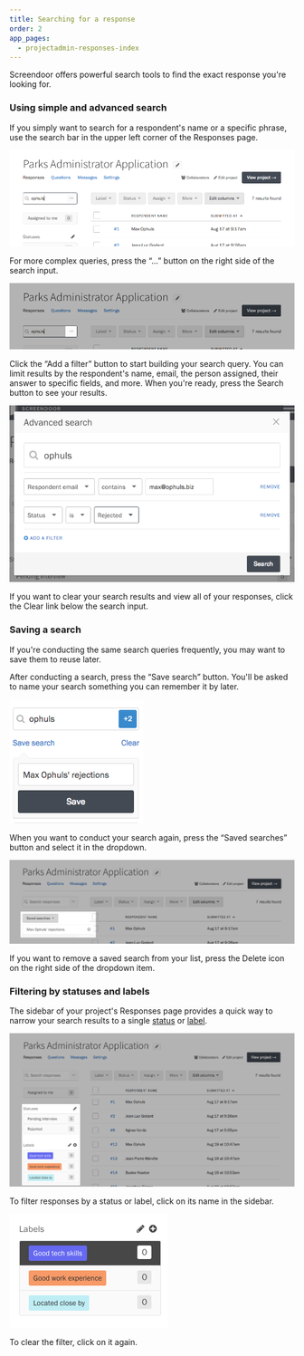 ```yaml
---
title: Searching for a response
order: 2
app_pages:
  - projectadmin-responses-index
---
```


Screendoor offers powerful search tools to find the exact response you're looking for.

### Using simple and advanced search

If you simply want to search for a respondent's name or a specific phrase, use the search bar in the upper left corner of the Responses page.

![The search bar on the Responses page.](../images/search_responses_1.png)

For more complex queries, press the &ldquo;&hellip;&rdquo; button on the right side of the search input.

![The advanced search button.](../images/search_responses_2.png)

Click the &ldquo;Add a filter&rdquo; button to start building your search query. You can limit results by the respondent's name, email, the person assigned, their answer to specific fields, and more. When you're ready, press the Search button to see your results.

![The advanced search modal.](../images/search_responses_3.png)

If you want to clear your search results and view all of your responses, click the Clear link below the search input.

### Saving a search

If you're conducting the same search queries frequently, you may want to save them to reuse later.

After conducting a search, press the &ldquo;Save search&rdquo; button. You'll be asked to name your search something you can remember it by later.

![The Saved Searches modal.](../images/search_responses_4.png)

When you want to conduct your search again, press the &ldquo;Saved searches&rdquo; button and select it in the dropdown.

![The Saved Searches list.](../images/search_responses_5.png)

If you want to remove a saved search from your list, press the Delete icon on the right side of the dropdown item.

### Filtering by statuses and labels

The sidebar of your project's Responses page provides a quick way to narrow your search results to a single [status](/articles/screendoor/responses/using_statuses.html) or [label](/articles/screendoor/responses/using_labels.html).

![Status and label sidebars on the Responses page.](../images/search_responses_6.png)

To filter responses by a status or label, click on its name in the sidebar.

![The Responses page, filtered by a label.](../images/search_responses_7.png)

To clear the filter, click on it again.
